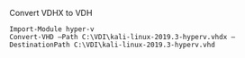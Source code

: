 

Convert VDHX to VDH
```
Import-Module hyper-v
Convert-VHD –Path C:\VDI\kali-linux-2019.3-hyperv.vhdx –DestinationPath C:\VDI\kali-linux-2019.3-hyperv.vhd
```



